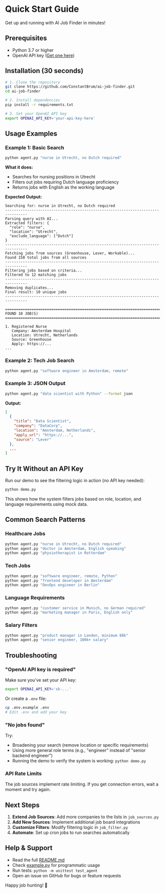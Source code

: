 # Quick Start Guide

Get up and running with AI Job Finder in minutes!

## Prerequisites

- Python 3.7 or higher
- OpenAI API key ([Get one here](https://platform.openai.com/api-keys))

## Installation (30 seconds)

```bash
# 1. Clone the repository
git clone https://github.com/ConstantBrum/ai-job-finder.git
cd ai-job-finder

# 2. Install dependencies
pip install -r requirements.txt

# 3. Set your OpenAI API key
export OPENAI_API_KEY='your-api-key-here'
```

## Usage Examples

### Example 1: Basic Search
```bash
python agent.py "nurse in Utrecht, no Dutch required"
```

**What it does:**
- Searches for nursing positions in Utrecht
- Filters out jobs requiring Dutch language proficiency
- Returns jobs with English as the working language

**Expected Output:**
```
Searching for: nurse in Utrecht, no Dutch required
--------------------------------------------------------------------------------
Parsing query with AI...
Extracted filters: {
  "role": "nurse",
  "location": "Utrecht",
  "exclude_language": ["Dutch"]
}
--------------------------------------------------------------------------------
Fetching jobs from sources (Greenhouse, Lever, Workable)...
Found 150 total jobs from all sources
--------------------------------------------------------------------------------
Filtering jobs based on criteria...
Filtered to 12 matching jobs
--------------------------------------------------------------------------------
Removing duplicates...
Final result: 10 unique jobs
--------------------------------------------------------------------------------

================================================================================
FOUND 10 JOB(S)
================================================================================

1. Registered Nurse
   Company: Amsterdam Hospital
   Location: Utrecht, Netherlands
   Source: Greenhouse
   Apply: https://...
...
```

### Example 2: Tech Job Search
```bash
python agent.py "software engineer in Amsterdam, remote"
```

### Example 3: JSON Output
```bash
python agent.py "data scientist with Python" --format json
```

**Output:**
```json
[
  {
    "title": "Data Scientist",
    "company": "DataCorp",
    "location": "Amsterdam, Netherlands",
    "apply_url": "https://...",
    "source": "Lever"
  },
  ...
]
```

## Try It Without an API Key

Run our demo to see the filtering logic in action (no API key needed):

```bash
python demo.py
```

This shows how the system filters jobs based on role, location, and language requirements using mock data.

## Common Search Patterns

### Healthcare Jobs
```bash
python agent.py "nurse in Utrecht, no Dutch required"
python agent.py "doctor in Amsterdam, English speaking"
python agent.py "physiotherapist in Rotterdam"
```

### Tech Jobs
```bash
python agent.py "software engineer, remote, Python"
python agent.py "frontend developer in Amsterdam"
python agent.py "DevOps engineer in Berlin"
```

### Language Requirements
```bash
python agent.py "customer service in Munich, no German required"
python agent.py "marketing manager in Paris, English only"
```

### Salary Filters
```bash
python agent.py "product manager in London, minimum 80k"
python agent.py "senior engineer, 100k+ salary"
```

## Troubleshooting

### "OpenAI API key is required"
Make sure you've set your API key:
```bash
export OPENAI_API_KEY='sk-...'
```

Or create a `.env` file:
```bash
cp .env.example .env
# Edit .env and add your key
```

### "No jobs found"
Try:
- Broadening your search (remove location or specific requirements)
- Using more general role terms (e.g., "engineer" instead of "senior backend engineer")
- Running the demo to verify the system is working: `python demo.py`

### API Rate Limits
The job sources implement rate limiting. If you get connection errors, wait a moment and try again.

## Next Steps

1. **Extend Job Sources**: Add more companies to the lists in `job_sources.py`
2. **Add New Sources**: Implement additional job board integrations
3. **Customize Filters**: Modify filtering logic in `job_filter.py`
4. **Automate**: Set up cron jobs to run searches automatically

## Help & Support

- Read the full [README.md](README.md)
- Check [example.py](example.py) for programmatic usage
- Run tests: `python -m unittest test_agent`
- Open an issue on GitHub for bugs or feature requests

Happy job hunting! 🎯
